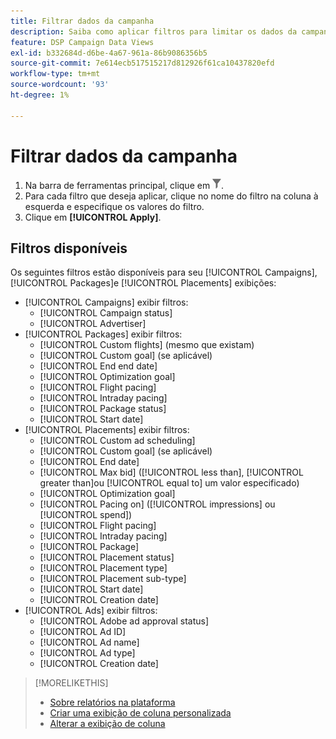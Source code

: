 ```yaml
---
title: Filtrar dados da campanha
description: Saiba como aplicar filtros para limitar os dados da campanha exibidos.
feature: DSP Campaign Data Views
exl-id: b332684d-d6be-4a67-961a-86b9086356b5
source-git-commit: 7e614ecb517515217d812926f61ca10437820efd
workflow-type: tm+mt
source-wordcount: '93'
ht-degree: 1%

---
```


# Filtrar dados da campanha

1. Na barra de ferramentas principal, clique em ![Botão Filtrar](/help/dsp/assets/filter.png).
1. Para cada filtro que deseja aplicar, clique no nome do filtro na coluna à esquerda e especifique os valores do filtro.
1. Clique em **[!UICONTROL Apply]**.

## Filtros disponíveis

Os seguintes filtros estão disponíveis para seu [!UICONTROL Campaigns], [!UICONTROL Packages]e [!UICONTROL Placements] exibições:

* [!UICONTROL Campaigns] exibir filtros:
   * [!UICONTROL Campaign status]
   * [!UICONTROL Advertiser]
* [!UICONTROL Packages] exibir filtros:
   * [!UICONTROL Custom flights] (mesmo que existam)
   * [!UICONTROL Custom goal] (se aplicável)
   * [!UICONTROL End end date]
   * [!UICONTROL Optimization goal]
   * [!UICONTROL Flight pacing]
   * [!UICONTROL Intraday pacing]
   * [!UICONTROL Package status]
   * [!UICONTROL Start date]
* [!UICONTROL Placements] exibir filtros:
   * [!UICONTROL Custom ad scheduling]
   * [!UICONTROL Custom goal] (se aplicável)
   * [!UICONTROL End date]
   * [!UICONTROL Max bid] ([!UICONTROL less than], [!UICONTROL greater than]ou [!UICONTROL equal to] um valor especificado)
   * [!UICONTROL Optimization goal]
   * [!UICONTROL Pacing on] ([!UICONTROL impressions] ou [!UICONTROL spend])
   * [!UICONTROL Flight pacing]
   * [!UICONTROL Intraday pacing]
   * [!UICONTROL Package]
   * [!UICONTROL Placement status]
   * [!UICONTROL Placement type]
   * [!UICONTROL Placement sub-type]
   * [!UICONTROL Start date]
   * [!UICONTROL Creation date]
* [!UICONTROL Ads] exibir filtros:
   * [!UICONTROL Adobe ad approval status]
   * [!UICONTROL Ad ID]
   * [!UICONTROL Ad name]
   * [!UICONTROL Ad type]
   * [!UICONTROL Creation date]

>[!MORELIKETHIS]
>
>* [Sobre relatórios na plataforma](campaign-reports-about.md)
>* [Criar uma exibição de coluna personalizada](column-view-create.md)
>* [Alterar a exibição de coluna](column-view-change.md)

